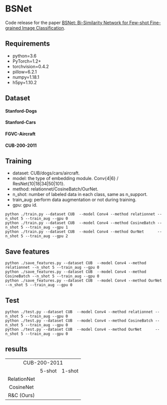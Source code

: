 # BSNet
Code release for the paper [BSNet: Bi-Similarity Network for Few-shot Fine-grained Image Classification](#).

## Requirements

* python=3.6
* PyTorch=1.2+
* torchvision=0.4.2
* pillow=6.2.1
* numpy=1.18.1
* h5py=1.10.2

## Dataset

#### Stanford-Dogs

#### Stanford-Cars

#### FGVC-Aircraft

#### CUB-200-2011

## Training

* dataset: CUB/dogs/cars/aircraft.
* model: the type of embedding module. Conv{4|6} / ResNet{10|18|34|50|101}.
* method: relationnet/CosineBatch/OurNet.
* n_shot: number of labeled data in each class, same as n_support.
* train_aug: perform data augmentation or not during training.
* gpu: gpu id.

```shell
python ./train.py --dataset CUB  --model Conv4 --method relationnet --n_shot 5 --train_aug --gpu 0
python ./train.py --dataset CUB  --model Conv4 --method CosineBatch --n_shot 5 --train_aug --gpu 1
python ./train.py --dataset CUB  --model Conv4 --method OurNet      --n_shot 5 --train_aug --gpu 2
```

## Save features

```shell
python ./save_features.py --dataset CUB  --model Conv4 --method relationnet --n_shot 5 --train_aug --gpu 0
python ./save_features.py --dataset CUB  --model Conv4 --method CosineBatch --n_shot 5 --train_aug --gpu 0
python ./save_features.py --dataset CUB  --model Conv4 --method OurNet      --n_shot 5 --train_aug --gpu 0
```

## Test

```shell
python ./test.py --dataset CUB  --model Conv4 --method relationnet --n_shot 5 --train_aug --gpu 0
python ./test.py --dataset CUB  --model Conv4 --method CosineBatch --n_shot 5 --train_aug --gpu 0
python ./test.py --dataset CUB  --model Conv4 --method OurNet      --n_shot 5 --train_aug --gpu 0
```

## results

<table>
    <tr>
        <td colspan="3" align='center'>CUB-200-2011</td>
    </tr>
    <tr>
        <td align='center'></td>
        <td align='center'>5-shot</td>
        <td align='center'>1-shot</td>
    </tr>
    <tr>
        <td align='center'>RelationNet</td>
        <td align='center'></td>
        <td align='center'></td>
    </tr>
    <tr>
        <td align='center'>CosineNet</td>
        <td align='center'></td>
        <td align='center'></td>
    </tr>
    <tr>
        <td align='center'>R&C (Ours)</td>
        <td align='center'></td>
        <td align='center'></td>
    </tr>
</table>






